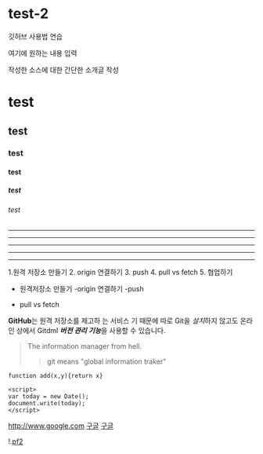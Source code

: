 # test-2

깃허브 사용법 연습

여기에 원하는 내용 입력

작성한 소스에 대한 간단한 소개글 작성

# test
## test
### test
#### test
##### test
###### test


---
------
***
******
* * *

1.원격 저장소 만들기
2. origin 연결하기
3. push
4. pull vs fetch
5. 협업하기

- 원격저장소 만들기
  -origin 연결하기
  -push
* pull vs fetch

**GitHub**는 원격 저장소를 제고하 는 서비스 기 때문에 
따로 Git을 *설치*하지 않고도
온라인 상에서 Gitdml ***버전 관리 기능***을 사용할 수 있습니다.

> The information manager from hell.
>> git means "global information traker"

`function add(x,y){return x}`

```
<script>
var today = new Date();
document.write(today);
</script>
```

<http://www.google.com>
[구글](http://www.google.com)
[구글](http://www.google.com, "검색 사이트")

!.[pf2](./images/pf2.png)

